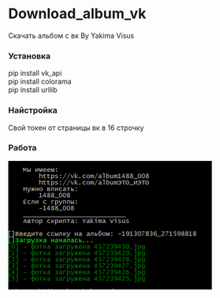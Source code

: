 # Download_album_vk
Скачать альбом с вк By Yakima Visus 
### Установка  
pip install vk_api  
pip install colorama   
pip install urllib    
### Найстройка  
Свой токен от страницы вк в 16 строчку  
### Работа
![Alt-текст](https://github.com/YakimaVisus/Download_album_vk/blob/main/Снимок.PNG "Ворк") 

